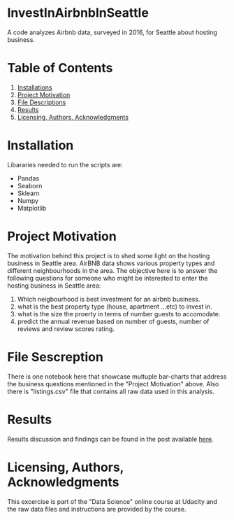 # InvestInAirbnbInSeattle
A code analyzes Airbnb data, surveyed in 2016, for Seattle about hosting business. 

# Table of Contents
1. [Installations](#installation)
2. [Project Motivation](#project-motivation)
3. [File Descriptions](#file-sescreption)
4. [Results](#results)
5. [Licensing, Authors, Acknowledgments](#licensing-authors-acknowledgments) 

# Installation
Libararies needed to run the scripts are:  
- Pandas
- Seaborn
- Sklearn
- Numpy
- Matplotlib

# Project Motivation
The motivation behind this project is to shed some light on the hosting business in Seattle area. AirBNB data shows various property types and different neighbourhoods in the area. The objective here is to answer the following questions for someone who might be interested to enter the hosting business in Seattle area:
1. Which neigbourhood is best investment for an airbnb business. 
2. what is the best property type (house, apartment ...etc) to invest in. 
3. what is the  size the proerty in terms of number guests to accomodate.
4. predict the annual revenue based on number of guests, number of reviews and review scores rating.

# File Sescreption
There is one notebook here that showcase multuple bar-charts that address the business questions mentioned in the "Project Motivation" above. Also there is "listings.csv" file that contains all raw data used in this analysis.

# Results
Results discussion and findings can be found in the post available [here](https://medium.com/@malek.alaweni/invest-in-an-airbnb-property-in-seattle-area-b8ebd366ae71).

# Licensing, Authors, Acknowledgments 
This excercise is part of the "Data Science" online course at Udacity and the raw data files and instructions are provided by the course.  
